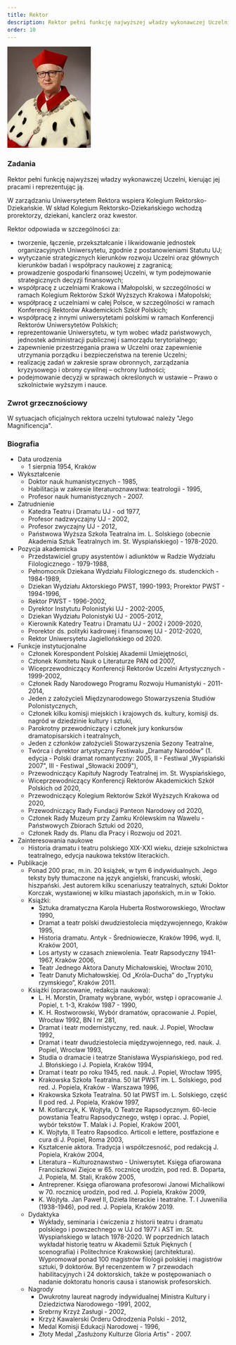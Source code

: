 ```yaml
---
title: Rektor
description: Rektor pełni funkcję najwyższej władzy wykonawczej Uczelni, kierując jej pracami i reprezentując ją.
order: 10
---
```


![rektor uj](/images/uploads/rektor.jpg "prof. dr hab. Jacek Popiel")

### Zadania

Rektor pełni funkcję najwyższej władzy wykonawczej Uczelni, kierując jej pracami i reprezentując ją.

W zarządzaniu Uniwersytetem Rektora wspiera Kolegium Rektorsko-Dziekańskie. W skład Kolegium Rektorsko-Dziekańskiego
wchodzą prorektorzy, dziekani, kanclerz oraz kwestor.

Rektor odpowiada w szczególności za:

* tworzenie, łączenie, przekształcanie i likwidowanie jednostek organizacyjnych Uniwersytetu, zgodnie z postanowieniami
  Statutu UJ;
* wytyczanie strategicznych kierunków rozwoju Uczelni oraz głównych kierunków badań i współpracy naukowej z zagranicą;
* prowadzenie gospodarki finansowej Uczelni, w tym podejmowanie strategicznych decyzji finansowych;
* współpracę z uczelniami Krakowa i Małopolski, w szczególności w ramach Kolegium Rektorów Szkół Wyższych Krakowa i
  Małopolski;
* współpracę z uczelniami w całej Polsce, w szczególności w ramach Konferencji Rektorów Akademickich Szkół Polskich;
* współpracę z innymi uniwersytetami polskimi w ramach Konferencji Rektorów Uniwersytetów Polskich;
* reprezentowanie Uniwersytetu, w tym wobec władz państwowych, jednostek administracji publicznej i samorządu
  terytorialnego;
* zapewnienie przestrzegania prawa w Uczelni oraz zapewnienie utrzymania porządku i bezpieczeństwa na terenie Uczelni;
* realizację zadań w zakresie spraw obronnych, zarządzania kryzysowego i obrony cywilnej – ochrony ludności;
* podejmowanie decyzji w sprawach określonych w ustawie – Prawo o szkolnictwie wyższym i nauce.

### Zwrot grzecznościowy

W sytuacjach oficjalnych rektora uczelni tytułować należy "Jego Magnificencja".

### Biografia

* Data urodzenia
  * 1 sierpnia 1954, Kraków
* Wykształcenie
  * Doktor nauk humanistycznych - 1985,
  * Habilitacja w zakresie literaturoznawstwa: teatrologii - 1995,
  * Profesor nauk humanistycznych - 2007.
* Zatrudnienie
  * Katedra Teatru i Dramatu UJ - od 1977,
  * Profesor nadzwyczajny UJ - 2002,
  * Profesor zwyczajny UJ - 2012,
  * Państwowa Wyższa Szkoła Teatralna im. L. Solskiego (obecnie Akademia Sztuk Teatralnych im. St. Wyspiańskiego) -
    1978-2020.
* Pozycja akademicka
  * Przedstawiciel grupy asystentów i adiunktów w Radzie Wydziału Filologicznego - 1979-1988,
  * Pełnomocnik Dziekana Wydziału Filologicznego ds. studenckich - 1984-1989,
  * Dziekan Wydziału Aktorskiego PWST, 1990-1993; Prorektor PWST - 1994-1996,
  * Rektor PWST - 1996-2002,
  * Dyrektor Instytutu Polonistyki UJ - 2002-2005,
  * Dziekan Wydziału Polonistyki UJ - 2005-2012,
  * Kierownik Katedry Teatru i Dramatu UJ - 2002 i 2009-2020,
  * Prorektor ds. polityki kadrowej i finansowej UJ - 2012-2020,
  * Rektor Uniwersytetu Jagiellońskiego od 2020.
* Funkcje instytucjonalne
  * Członek Korespondent Polskiej Akademii Umiejętności,
  * Członek Komitetu Nauk o Literaturze PAN od 2007,
  * Wiceprzewodniczący Konferencji Rektorów Uczelni Artystycznych - 1999-2002,
  * Członek Rady Narodowego Programu Rozwoju Humanistyki - 2011-2014,
  * Jeden z założycieli Międzynarodowego Stowarzyszenia Studiów Polonistycznych,
  * Członek kilku komisji miejskich i krajowych ds. kultury, komisji ds. nagród w dziedzinie kultury i sztuki,
  * Parokrotny przewodniczący i członek jury konkursów dramatopisarskich i teatralnych,
  * Jeden z członków założycieli Stowarzyszenia Sezony Teatralne,
  * Twórca i dyrektor artystyczny Festiwalu „Dramaty Narodów" (1. edycja - Polski dramat romantyczny: 2005, II -
    Festiwal „Wyspiański 2007", III - Festiwal „Słowacki 2009"),
  * Przewodniczący Kapituły Nagrody Teatralnej im. St. Wyspiańskiego,
  * Wiceprzewodniczący Konferencji Rektorów Akademickich Szkół Polskich od 2020,
  * Przewodniczący Kolegium Rektorów Szkół Wyższych Krakowa od 2020,
  * Przewodniczący Rady Fundacji Panteon Narodowy od 2020,
  * Członek Rady Muzeum przy Zamku Królewskim na Wawelu - Państwowych Zbiorach Sztuki od 2020,
  * Członek Rady ds. Planu dla Pracy i Rozwoju od 2021.
* Zainteresowania naukowe
  * Historia dramatu i teatru polskiego XIX-XXI wieku, dzieje szkolnictwa teatralnego, edycja naukowa tekstów
    literackich.
* Publikacje
  * Ponad 200 prac, m.in. 20 książek, w tym 6 indywidualnych. Jego teksty były tłumaczone na język angielski, francuski,
    włoski, hiszpański. Jest autorem kilku scenariuszy teatralnych, sztuki Doktor Korczak, wystawionej w kilku miastach
    japońskich, m.in w Tokio.
  * Książki:
    * Sztuka dramatyczna Karola Huberta Rostworowskiego, Wrocław 1990,
    * Dramat a teatr polski dwudziestolecia międzywojennego, Kraków 1995,
    * Historia dramatu. Antyk - Średniowiecze, Kraków 1996, wyd. II, Kraków 2001,
    * Los artysty w czasach zniewolenia. Teatr Rapsodyczny 1941-1967, Kraków 2006,
    * Teatr Jednego Aktora Danuty Michałowskiej, Wrocław 2010,
    * Teatr Danuty Michałowskiej. Od „Króla–Ducha” do „Tryptyku rzymskiego”, Kraków 2011.
  * Książki (opracowanie, redakcja naukowa):
    * L. H. Morstin, Dramaty wybrane, wybór, wstęp i opracowanie J. Popiel, t. 1-3, Kraków 1987 - 1990,
    * K. H. Rostworowski, Wybór dramatów, opracowanie J. Popiel, Wrocław 1992, BN I nr 281,
    * Dramat i teatr modernistyczny, red. nauk. J. Popiel, Wrocław 1992,
    * Dramat i teatr dwudziestolecia międzywojennego, red. nauk. J. Popiel, Wrocław 1993,
    * Studia o dramacie i teatrze Stanisława Wyspiańskiego, pod red. J. Błońskiego i J. Popiela, Kraków 1994,
    * Dramat i teatr po roku 1945, red. nauk. J. Popiel, Wrocław 1995,
    * Krakowska Szkoła Teatralna. 50 lat PWST im. L. Solskiego, pod red. J. Popiela, Kraków - Warszawa 1996,
    * Krakowska Szkoła Teatralna. 50 lat PWST im. L. Solskiego, część II pod red. J. Popiela, Kraków 1997,
    * M. Kotlarczyk, K. Wojtyła, O Teatrze Rapsodycznym. 60-lecie powstania Teatru Rapsodycznego, wstęp i oprac. J.
      Popiel, wybór tekstów T. Malak i J. Popiel, Kraków 2001,
    * K. Wojtyła, Il Teatro Rapsodico. Articoli e lettere, postfazione e cura di J. Popiel, Roma 2003,
    * Kształcenie aktora. Tradycja i współczesność, pod redakcją J. Popiela, Kraków 2004,
    * Literatura – Kulturoznawstwo - Uniwersytet. Księga ofiarowana Franciszkowi Ziejce w 65. rocznicę urodzin, pod red.
      B. Doparta, J. Popiela, M. Stali, Kraków 2005,
    * Antreprener. Księga ofiarowana profesorowi Janowi Michalikowi w 70. rocznicę urodzin, pod red. J. Popiela, Kraków
      2009,
    * K. Wojtyła. Jan Paweł II, Dzieła literackie i teatralne. T. I Juwenilia (1938-1946), pod red. J. Popiela, Kraków
      2019.
  * Dydaktyka
    * Wykłady, seminaria i ćwiczenia z historii teatru i dramatu polskiego i powszechnego w UJ od 1977 i AST im. St.
      Wyspiańskiego w latach 1978-2020. W poprzednich latach wykładał historię teatru w Akademii Sztuk Pięknych (
      scenografia) i Politechnice Krakowskiej (architektura). Wypromował ponad 100 magistrów filologii polskiej i
      magistrów sztuki, 9 doktorów. Był recenzentem w 7 przewodach habilitacyjnych i 24 doktorskich, także w
      postępowaniach o nadanie doktoratu honoris causa i stanowisk profesorskich.
  * Nagrody
    * Dwukrotny laureat nagrody indywidualnej Ministra Kultury i Dziedzictwa Narodowego -1991, 2002,
    * Srebrny Krzyż Zasługi - 2002,
    * Krzyż Kawalerski Orderu Odrodzenia Polski - 2012,
    * Medal Komisji Edukacji Narodowej - 1996,
    * Złoty Medal „Zasłużony Kulturze Gloria Artis" - 2007.

